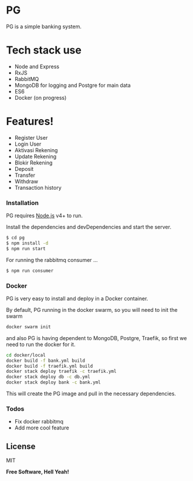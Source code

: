 # PG 


PG is a simple banking system.

# Tech stack use
  - Node and Express
  - RxJS
  - RabbitMQ
  - MongoDB for logging and Postgre for main data
  - ES6
  - Docker (on progress)

# Features!

  - Register User
  - Login User
  - Aktivasi Rekening
  - Update Rekening
  - Blokir Rekening
  - Deposit
  - Transfer
  - Withdraw
  - Transaction history



### Installation

PG requires [Node.js](https://nodejs.org/) v4+ to run.

Install the dependencies and devDependencies and start the server.

```sh
$ cd pg
$ npm install -d
$ npm run start
```

For running the rabbitmq consumer ...

```sh
$ npm run consumer
```

### Docker
PG is very easy to install and deploy in a Docker container.

By default, PG running in the docker swarm, so you will need to init the swarm

```sh
docker swarm init
```

and also PG is having dependent to MongoDB, Postgre, Traefik, so first we need to run the docker for it.



```sh
cd docker/local
docker build -f bank.yml build
docker build -f traefik.yml build
docker stack deploy traefik -c traefik.yml
docker stack deploy db -c db.yml
docker stack deploy bank -c bank.yml
```
This will create the PG image and pull in the necessary dependencies.





### Todos

 - Fix docker rabbitmq
 - Add more cool feature

License
----

MIT


**Free Software, Hell Yeah!**
